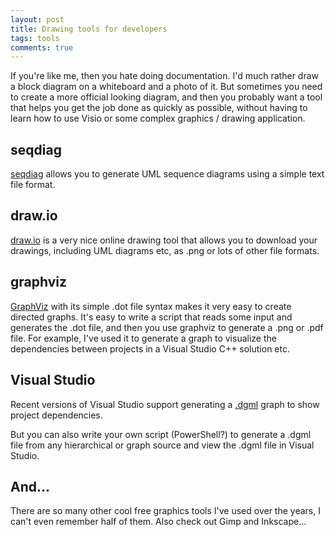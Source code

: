 ```yaml
---
layout: post
title: Drawing tools for developers
tags: tools
comments: true
---
```


If you're like me, then you hate doing documentation. I'd much rather draw a block diagram on a whiteboard and a photo of it. But sometimes you need to create a more official looking diagram, and then you probably want a tool that helps you get the job done as quickly as possible, without having to learn how to use Visio or some complex graphics / drawing application.

## seqdiag

[seqdiag][1] allows you to generate UML sequence diagrams using a simple text file format.

## draw.io

[draw.io][2] is a very nice online drawing tool that allows you to download your drawings, including UML diagrams etc, as .png or lots of other file formats.

## graphviz

[GraphViz][3] with its simple .dot file syntax makes it very easy to create directed graphs. It's easy to write a script that reads some input and generates the .dot file, and then you use graphviz to generate a .png or .pdf file. For example, I've used it to generate a graph to visualize the dependencies between projects in a Visual Studio C++ solution etc.

## Visual Studio

Recent versions of Visual Studio support generating a [.dgml][4] graph to show project dependencies.

But you can also write your own script (PowerShell?) to generate a .dgml file from any hierarchical or graph source and view the .dgml file in Visual Studio.

## And...

There are so many other cool free graphics tools I've used over the years, I can't even remember half of them. Also check out Gimp and Inkscape...

[1]: http://blockdiag.com/en/seqdiag/ "seqdiag"
[2]: https://www.draw.io/
[3]: http://www.graphviz.org/ "graphviz / dot"
[4]: http://en.wikipedia.org/wiki/DGML "Directed graph markup language"
